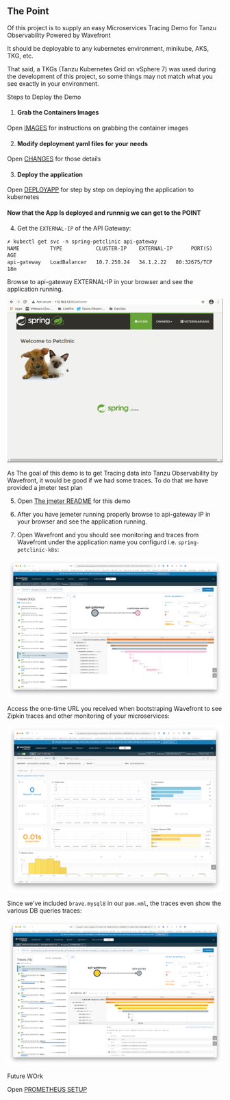 ## The Point

Of this project is to supply an easy Microservices Tracing Demo for Tanzu Observability Powered by Wavefront

It should be deployable to any kubernetes environment, minikube, AKS, TKG, etc.

That said, a TKGs (Tanzu Kubernetes Grid on vSphere 7) was used during the development of this project, so some things may not match what you see exactly in your environment.

Steps to Deploy the Demo

1. #### Grab the Containers Images ####

Open [IMAGES](./IMAGES.MD) for instructions on grabbing the container images

2. #### Modify deployment yaml files for your needs ####

Open [CHANGES](./CHANGES.MD) for those details


3. #### Deploy the application ####

Open [DEPLOYAPP](./DEPLOYAPP.MD) for step by step on deploying the application to kubernetes

#### Now that the App Is deployed and runnnig we can get to the POINT


4. Get the `EXTERNAL-IP` of the API Gateway:

```
✗ kubectl get svc -n spring-petclinic api-gateway 
NAME          TYPE           CLUSTER-IP    EXTERNAL-IP      PORT(S)        AGE
api-gateway   LoadBalancer   10.7.250.24   34.1.2.22   80:32675/TCP   18m
```

Browse to api-gateway EXTERNAL-IP in your browser and see the application running.

![Petclinic App Main Page](./readme-png/petclinic.app.png)

As The goal of this demo is to get Tracing data into Tanzu Observability by Wavefront, it would be good if we had some traces. To do that we have provided a jmeter test plan 

5. Open [The jmeter README](./jmeter/README.MD) for this demo


6. After you have jemeter running properly browse to api-gateway IP in your browser and see the application running.



7. Open Wavefront and you should see monitoring and traces from Wavefront under the application name you configurd i.e. `spring-petclinic-k8s`:

![Wavefront dashboard scree](./readme-png/wavefront-k8s.png)


Access the one-time URL you received when bootstraping Wavefront to see Zipkin traces and other monitoring of your microservices:

![Wavefront dashboard scree](./readme-png/wavefront-summary.png)

Since we've included `brave.mysql8` in our `pom.xml`, the traces even show the various DB queries traces:

![Wavefront dashboard scree](./readme-png/wavefront-traces.png)


Future WOrk

Open [PROMETHEUS SETUP](PROMGRAF.MD)

